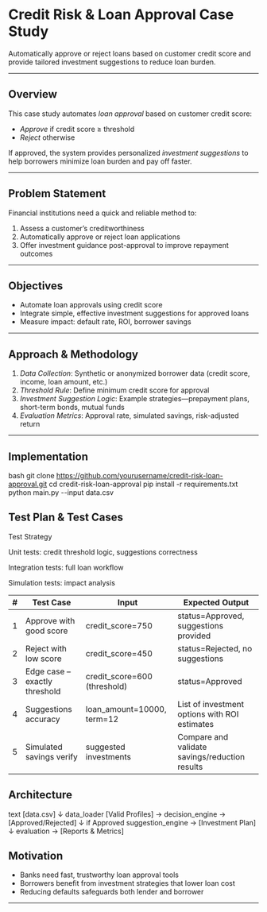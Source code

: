 #  Credit Risk & Loan Approval Case Study

Automatically approve or reject loans based on customer credit score and provide tailored investment suggestions to reduce loan burden.

---
## Overview
This case study automates *loan approval* based on customer credit score:  
- *Approve* if credit score ≥ threshold  
- *Reject* otherwise  

If approved, the system provides personalized *investment suggestions* to help borrowers minimize loan burden and pay off faster.

---

## Problem Statement
Financial institutions need a quick and reliable method to:
1. Assess a customer’s creditworthiness  
2. Automatically approve or reject loan applications  
3. Offer investment guidance post-approval to improve repayment outcomes

---

## Objectives
-  Automate loan approvals using credit score  
-  Integrate simple, effective investment suggestions for approved loans  
-  Measure impact: default rate, ROI, borrower savings

---

## Approach & Methodology
1. *Data Collection*: Synthetic or anonymized borrower data (credit score, income, loan amount, etc.)  
2. *Threshold Rule*: Define minimum credit score for approval  
3. *Investment Suggestion Logic*: Example strategies—prepayment plans, short-term bonds, mutual funds  
4. *Evaluation Metrics*: Approval rate, simulated savings, risk-adjusted return

---

## Implementation

bash
git clone https://github.com/yourusername/credit-risk-loan-approval.git
cd credit-risk-loan-approval
pip install -r requirements.txt
python main.py --input data.csv


## Test Plan & Test Cases
Test Strategy

Unit tests: credit threshold logic, suggestions correctness

Integration tests: full loan workflow

Simulation tests: impact analysis

| # | Test Case                     | Input                         | Expected Output                                |
| - | ----------------------------- | ----------------------------- | ---------------------------------------------- |
| 1 | Approve with good score       | credit\_score=750             | status=Approved, suggestions provided          |
| 2 | Reject with low score         | credit\_score=450             | status=Rejected, no suggestions                |
| 3 | Edge case – exactly threshold | credit\_score=600 (threshold) | status=Approved                                |
| 4 | Suggestions accuracy          | loan\_amount=10000, term=12   | List of investment options with ROI estimates  |
| 5 | Simulated savings verify      | suggested investments         | Compare and validate savings/reduction results |


##  Architecture

text
[data.csv] 
   ↓ data_loader 
[Valid Profiles] → decision_engine → [Approved/Rejected]
                               ↓ if Approved
                       suggestion_engine → [Investment Plan]
                               ↓
                         evaluation → [Reports & Metrics]

##  Motivation

-  Banks need fast, trustworthy loan approval tools  
-  Borrowers benefit from investment strategies that lower loan cost  
-  Reducing defaults safeguards both lender and borrower

---
